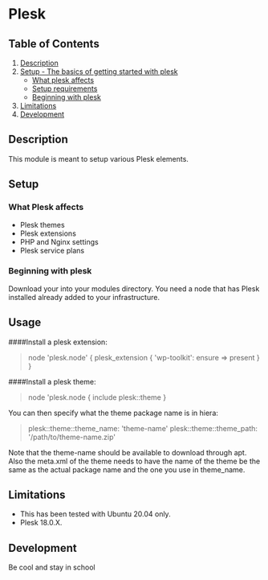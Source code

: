 # Plesk
## Table of Contents

1. [Description](#description)
1. [Setup - The basics of getting started with plesk](#setup)
    * [What plesk affects](#what-plesk-affects)
    * [Setup requirements](#setup-requirements)
    * [Beginning with plesk](#beginning-with-plesk)
1. [Limitations](#limitations)
1. [Development ](#development)

## Description

 This module is meant to setup various Plesk elements.

## Setup

### What Plesk affects

* Plesk themes
* Plesk extensions
* PHP and Nginx settings
* Plesk service plans

### Beginning with plesk

Download your into your modules directory. You need a node that has Plesk installed
already added to your infrastructure.

## Usage

####Install a plesk extension:

>  node 'plesk.node' {
>  plesk_extension { 'wp-toolkit':
>    ensure => present
>  }
> }

####Install a plesk theme:

> node 'plesk.node {
>   include plesk::theme
> }

You can then specify what the theme package name is in hiera:

> plesk::theme::theme_name: 'theme-name'
> plesk::theme::theme_path: '/path/to/theme-name.zip'

Note that the theme-name should be available to download through apt.
Also the meta.xml of the theme needs to have the name of the theme 
be the same as the actual package name and the one you use in 
theme_name. 

## Limitations
 
 * This has been tested with Ubuntu 20.04 only.
 * Plesk 18.0.X.

## Development

 Be cool and stay in school
